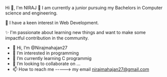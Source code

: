 Hi 👋, I'm NIRAJ
🎯 I am currently a junior pursuing my Bachelors in Computer science and engineering.

🍁 I have a keen interest in Web Development.

✨ I'm passionate about learning new things and want to make some impactful contribution in the community.





- 👋 Hi, I’m @Nirajmahajan27
- 👀 I’m interested in programming
- 🌱 I’m currently learning C programmig
- 💞️ I’m looking to collaborate on ...
- 📫 How to reach me -----> my email nirajmahajan27@gmail.com

<!---
Nirajmahajan27/Nirajmahajan27 is a ✨ special ✨ repository because its `README.md` (this file) appears on your GitHub profile.
You can click the Preview link to take a look at your changes.
--->
